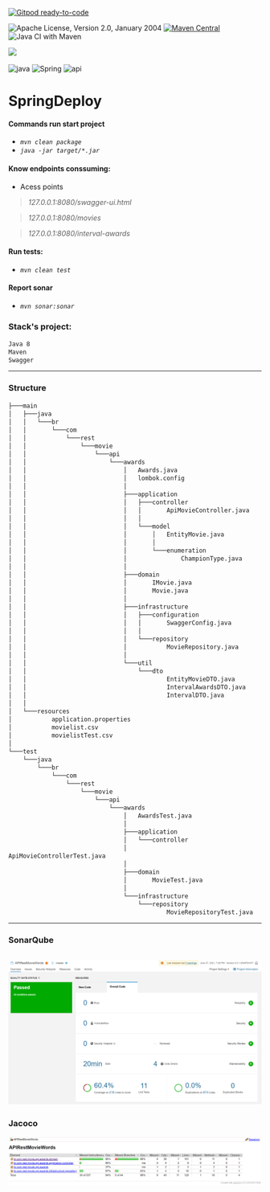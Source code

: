 [![Gitpod ready-to-code](https://img.shields.io/badge/Gitpod-ready--to--code-blue?logo=gitpod)](https://gitpod.io/#https://github.com/dansotirakis/lab-b-spring-rest-deploy)

![Apache License, Version 2.0, January 2004](https://img.shields.io/github/license/apache/maven.svg?label=License)
[![Maven Central](https://img.shields.io/maven-central/v/org.apache.maven/apache-maven.svg?label=Maven%20Central)](https://search.maven.org/#search%7Cgav%7C1%7Cg%3A%22org.apache.maven%22%20AND%20a%3A%22apache-maven%22)
![Java CI with Maven](https://github.com/dansotirakis/SpringDeploy/workflows/Java%20CI%20with%20Maven/badge.svg)

<img src="https://raw.githubusercontent.com/swagger-api/swagger.io/wordpress/images/assets/SWU-logo-clr.png" width="150">

![java](https://image.flaticon.com/icons/png/128/919/919854.png)
![Spring](https://hack24x7.com/img/icons/development/Spring.png)
![api](https://image.flaticon.com/icons/png/128/103/103093.png)

# SpringDeploy

  
#### Commands run start project 

- _`mvn clean package`_
- _`java -jar target/*.jar`_


#### Know endpoints conssuming:
  
  - Acess points
  
  > _127.0.0.1:8080/swagger-ui.html_
  
  > _127.0.0.1:8080/movies_

  > _127.0.0.1:8080/interval-awards_

  
#### Run tests: 
- _`mvn clean test`_

#### Report sonar
- _`mvn sonar:sonar`_


### Stack's project:

    Java 8
    Maven
    Swagger

---
### Structure
```
├───main
│   ├───java
│   │   └───br
│   │       └───com
│   │           └───rest
│   │               └───movie
│   │                   └───api
│   │                       └───awards
│   │                           │   Awards.java
│   │                           │   lombok.config
│   │                           │
│   │                           ├───application
│   │                           │   ├───controller
│   │                           │   │       ApiMovieController.java
│   │                           │   │
│   │                           │   └───model
│   │                           │       │   EntityMovie.java
│   │                           │       │
│   │                           │       └───enumeration
│   │                           │               ChampionType.java
│   │                           │
│   │                           ├───domain
│   │                           │       IMovie.java
│   │                           │       Movie.java
│   │                           │
│   │                           ├───infrastructure
│   │                           │   ├───configuration
│   │                           │   │       SwaggerConfig.java
│   │                           │   │
│   │                           │   └───repository
│   │                           │           MovieRepository.java
│   │                           │
│   │                           └───util
│   │                               └───dto
│   │                                       EntityMovieDTO.java
│   │                                       IntervalAwardsDTO.java
│   │                                       IntervalDTO.java
│   │
│   └───resources
│           application.properties
│           movielist.csv
│           movielistTest.csv
│
└───test
    └───java
        └───br
            └───com
                └───rest
                    └───movie
                        └───api
                            └───awards
                                │   AwardsTest.java
                                │
                                ├───application
                                │   └───controller
                                │           ApiMovieControllerTest.java
                                │
                                ├───domain
                                │       MovieTest.java
                                │
                                └───infrastructure
                                    └───repository
                                            MovieRepositoryTest.java
```
---
### SonarQube
![img.png](assets/sonarQube.png)
---
### Jacoco
![img_1.png](assets/jacoco.png)